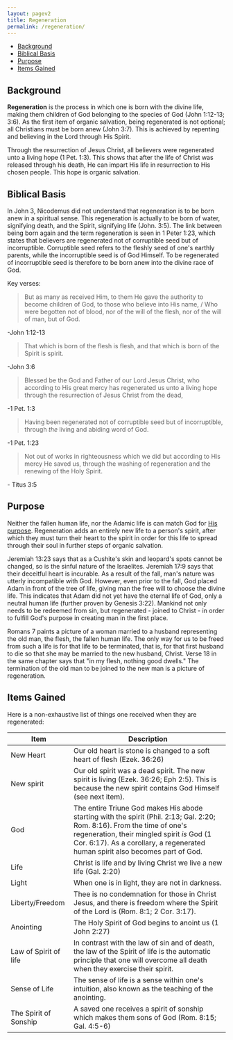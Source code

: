 ```yaml
---
layout: pagev2
title: Regeneration
permalink: /regeneration/
---
```

- [Background](#background)
- [Biblical Basis](#biblical-basis)
- [Purpose](#purpose)
- [Items Gained](#items-gained)

## Background

**Regeneration** is the process in which one is born with the divine life, making them children of God belonging to the species of God (John 1:12-13; 3:6). As the first item of organic salvation, being regenerated is not optional; all Christians must be born anew (John 3:7). This is achieved by repenting and believing in the Lord through His Spirit.

Through the resurrection of Jesus Christ, all believers were regenerated unto a living hope (1 Pet. 1:3). This shows that after the life of Christ was released through his death, He can impart His life in resurrection to His chosen people. This hope is organic salvation.

## Biblical Basis

In John 3, Nicodemus did not understand that regeneration is to be born anew in a spiritual sense. This regeneration is actually to be born of water, signifying death, and the Spirit, signifying life (John. 3:5). The link between being born again and the term regeneration is seen in 1 Peter 1:23, which states that believers are regenerated not of corruptible seed but of incorruptible. Corruptible seed refers to the fleshly seed of one's earthly parents, while the incorruptible seed is of God Himself. To be regenerated of incorruptible seed is therefore to be born anew into the divine race of God. 

Key verses:

>But as many as received Him, to them He gave the authority to become children of God, to those who believe into His name, / Who were begotten not of blood, nor of the will of the flesh, nor of the will of man, but of God.

\-John 1:12-13

>That which is born of the flesh is flesh, and that which is born of the Spirit is spirit.

\-John 3:6

>Blessed be the God and Father of our Lord Jesus Christ, who according to His great mercy has regenerated us unto a living hope through the resurrection of Jesus Christ from the dead,

\-1 Pet. 1:3

>Having been regenerated not of corruptible seed but of incorruptible, through *the* living and abiding word of God.

\-1 Pet. 1:23 

>Not out of works in righteousness which we did but according to His mercy He saved us, through the washing of regeneration and the renewing of the Holy Spirit.

\- Titus 3:5

## Purpose 

Neither the fallen human life, nor the Adamic life is can match God for [His purpose](../gods_economy). Regeneration adds an entirely new life to a person's spirit, after which they must turn their heart to the spirit in order for this life to spread through their soul in further steps of organic salvation.

Jeremiah 13:23 says that as a Cushite's skin and leopard's spots cannot be changed, so is the sinful nature of the Israelites. Jeremiah 17:9 says that their deceitful heart is incurable. As a result of the fall, man's nature was utterly incompatible with God. However, even prior to the fall, God placed Adam in front of the tree of life, giving man the free will to choose the divine life. This indicates that Adam did not yet have the eternal life of God, only a neutral human life (further proven by Genesis 3:22). Mankind not only needs to be redeemed from sin, but regenerated - joined to Christ - in order to fulfill God's purpose in creating man in the first place.

Romans 7 paints a picture of a woman married to a husband representing the old man, the flesh, the fallen human life. The only way for us to be freed from such a life is for that life to be terminated, that is, for that first husband to die so that she may be married to the new husband, Christ. Verse 18 in the same chapter says that "in my flesh, nothing good dwells." The termination of the old man to be joined to the new man is a picture of regeneration.

## Items Gained

Here is a non-exhaustive list of things one received when they are regenerated:

| Item | Description |
| --- | --- |
| New Heart | Our old heart is stone is changed to a soft heart of flesh (Ezek. 36:26) |
| New spirit | Our old spirit was a dead spirit. The new spirit is living (Ezek. 36:26; Eph 2:5). This is because the new spirit contains God Himself (see next item). |
| God | The entire Triune God makes His abode starting with the spirit (Phil. 2:13; Gal. 2:20; Rom. 8:16). From the time of one's regeneration, their mingled spirit *is* God (1 Cor. 6:17). As a corollary, a regenerated human spirit also becomes part of God. |
| Life | Christ is life and by living Christ we live a new life (Gal. 2:20) |
| Light | When one is in light, they are not in darkness. |
| Liberty/Freedom | Thee is no condemnation for those in Christ Jesus, and there is freedom where the Spirit of the Lord is (Rom. 8:1; 2 Cor. 3:17). |
| Anointing | The Holy Spirit of God begins to anoint us (1 John 2:27) |
| Law of Spirit of life | In contrast with the law of sin and of death, the law of the Spirit of life is the automatic principle that one will overcome all death when they exercise their spirit. |
| Sense of Life | The sense of life is a sense within one's intuition, also known as the teaching of the anointing. |
| The Spirit of Sonship | A saved one receives a spirit of sonship which makes them sons of God (Rom. 8:15; Gal. 4:5-6) | 